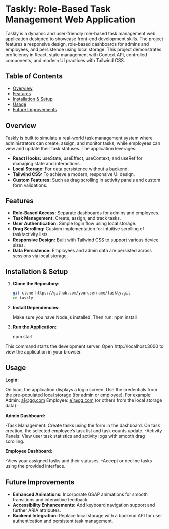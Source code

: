 # Taskly: Role-Based Task Management Web Application

Taskly is a dynamic and user-friendly role-based task management web application designed to showcase front-end development skills. The project features a responsive design, role-based dashboards for admins and employees, and persistence using local storage. This project demonstrates proficiency in React, state management with Context API, controlled components, and modern UI practices with Tailwind CSS.

## Table of Contents

- [Overview](#overview)
- [Features](#features)
- [Installation & Setup](#installation--setup)
- [Usage](#usage)
- [Future Improvements](#future-improvements)

## Overview

Taskly is built to simulate a real-world task management system where administrators can create, assign, and monitor tasks, while employees can view and update their task statuses. The application leverages:

- **React Hooks:** useState, useEffect, useContext, and useRef for managing state and interactions.
- **Local Storage:** For data persistence without a backend.
- **Tailwind CSS:** To achieve a modern, responsive UI design.
- **Custom Features:** Such as drag scrolling in activity panels and custom form validations.

## Features

- **Role-Based Access:** Separate dashboards for admins and employees.
- **Task Management:** Create, assign, and track tasks.
- **User Authentication:** Simple login flow using local storage.
- **Drag Scrolling:** Custom implementation for intuitive scrolling of task/activity lists.
- **Responsive Design:** Built with Tailwind CSS to support various device sizes.
- **Data Persistence:** Employees and admin data are persisted across sessions via local storage.

## Installation & Setup

1. **Clone the Repository:**

   ```bash
   git clone https://github.com/yourusername/taskly.git
   cd taskly

   ```

2. **Install Dependencies:**

   Make sure you have Node.js installed. Then run: npm install

3. **Run the Application:**

   npm start

This command starts the development server. Open http://localhost:3000 to view the application in your browser.

## Usage

**Login:**

On load, the application displays a login screen. Use the credentials from the pre-populated local storage (for admin or employee). For example:
Admin: a1@gg.com
Employee: e1@gg.com (or others from the local storage data)

**Admin Dashboard:**

-Task Management: Create tasks using the form in the dashboard. On task creation, the selected employee’s task list and task counts update.
-Activity Panels: View user task statistics and activity logs with smooth drag scrolling.

**Employee Dashboard:**

-View your assigned tasks and their statuses.
-Accept or decline tasks using the provided interface.

## Future Improvements

- **Enhanced Animations:** Incorporate GSAP animations for smooth transitions and interactive feedback.
- **Accessibility Enhancements:** Add keyboard navigation support and further ARIA attributes.
- **Backend Integration:** Replace local storage with a backend API for user authentication and persistent task management.
